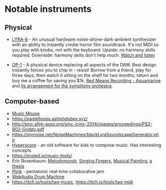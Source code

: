 Notable instruments
===

Physical
---

- [LYRA-8](https://somasynths.com/lyra-organismic-synthesizer/) - An unusual hardware noise-drone-dark-ambient synthesizer with an ability to instantly create horror film soundtrack. It's not MIDI so you play with knobs, not with the keyboard. Upside: no harmony skills required. Downside: harmony skills don't help much. [Watch and listen](https://www.youtube.com/watch?v=h1upe9_y4KY)

- [OP-1](https://teenage.engineering/products/op-1) - A physical device replacing all aspects of the DAW. Best design instantly forces you to chip in - resist! Borrow from a friend, play for three days, then watch it sitting on the shelf for two months, return and buy me a coffee for saving you $1k. [Red Means Recording - Aquamarine](https://www.youtube.com/watch?v=-8sMk5KeWvg) and [its arrangement for the symphony orchestra](https://www.youtube.com/watch?v=ZrjuyXfLD6s).


Computer-based
---

- [Music Mouse](https://teropa.info/musicmouse/)
- https://pastelloops.ashishdubey.xyz/
- http://smc.afim-asso.org/smc-icmc-2014/images/proceedings/PS2-B02-Griddy.pdf
- https://mynoise.net/NoiseMachines/blackLyraSoundscapeGenerator.php
- [Hyperscore](https://www.youtube.com/watch?v=X4_KE0DMshY&list=PLdyToMyKUg3cQIcWGyCJGwA2ATtbxbKpk) - an old software for kids to compose music. Has interesting concepts
- https://muted.io/music-tools/
- Eric Rosenbaum: [Melodymorph](https://www.ericrosenbaum.com/#/melodymorph/), [Singing Fingers](https://www.ericrosenbaum.com/#/singing-fingers/), [Musical Painting](https://www.ericrosenbaum.com/#/musical-paintings/), [a thesis](https://static1.squarespace.com/static/561c2019e4b0ee65a89cee14/t/580e408cbe6594278d2616d6/1477329067597/rosenbaum-musical-tinkering-dissertation.pdf)
- [Plink](https://plink.in/) - pentatonic real-time collaborative jam
- [WebAudio Drum Machine](https://webaudiodemos.appspot.com/MIDIDrums/index.html)
- https://itch.io/tools/tag-music, https://itch.io/tools/tag-midi
